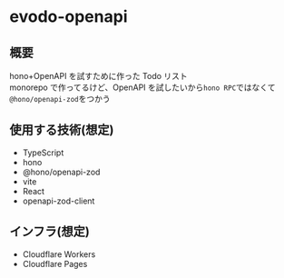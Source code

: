 # evodo-openapi

## 概要

hono+OpenAPI を試すために作った Todo リスト  
monorepo で作ってるけど、OpenAPI を試したいから`hono RPC`ではなくて`@hono/openapi-zod`をつかう

## 使用する技術(想定)

- TypeScript
- hono
- @hono/openapi-zod
- vite
- React
- openapi-zod-client

## インフラ(想定)

- Cloudflare Workers
- Cloudflare Pages
